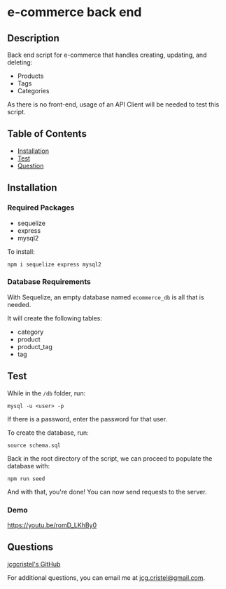 # e-commerce back end

## Description
Back end script for e-commerce that handles creating, updating, and deleting:
- Products
- Tags
- Categories

As there is no front-end, usage of an API Client will be needed to test this script.

## Table of Contents
- [Installation](#installation)
- [Test](#Test)
- [Question](#questions)

## Installation

### Required Packages
- sequelize
- express
- mysql2

To install:

    npm i sequelize express mysql2

### Database Requirements
With Sequelize, an empty database named ```ecommerce_db``` is all that is needed.

It will create the following tables:
- category
- product
- product_tag
- tag

## Test
While in the ```/db``` folder, run:

    mysql -u <user> -p

If there is a password, enter the password for that user.

To create the database, run:

    source schema.sql

Back in the root directory of the script, we can proceed to populate the database with:

    npm run seed

And with that, you're done! You can now send requests to the server.

### Demo
https://youtu.be/romD_LKhBy0

## Questions
[jcgcristel's GitHub](https://github.com/jcgcristel)

For additional questions, you can email me at [jcg.cristel@gmail.com](mailto:jcg.cristel@gmail.com.).

